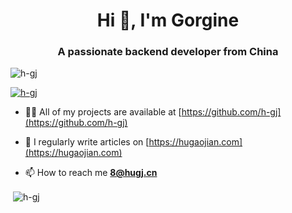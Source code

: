 <h1 align="center">Hi 👋, I'm Gorgine</h1>
<h3 align="center">A passionate backend developer from China</h3>

<p align="left"> <img src="https://komarev.com/ghpvc/?username=h-gj&label=People%20reached&color=0e75b6&style=flat" alt="h-gj" /> </p>

<p align="left"> <a href="https://github.com/ryo-ma/github-profile-trophy"><img src="https://github-profile-trophy.vercel.app/?username=h-gj" alt="h-gj" /></a> </p>

- 👨‍💻 All of my projects are available at [https://github.com/h-gj](https://github.com/h-gj)

- 📝 I regularly write articles on [https://hugaojian.com](https://hugaojian.com)

- 📫 How to reach me **8@hugj.cn**

<p>&nbsp;<img align="center" src="https://github-readme-stats.vercel.app/api?username=h-gj&show_icons=true&locale=en" alt="h-gj" /></p>
